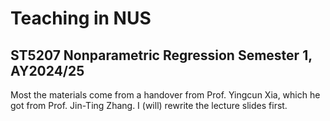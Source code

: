 # Teaching in NUS
## ST5207 Nonparametric Regression Semester 1, AY2024/25
Most the materials come from a handover from Prof. Yingcun Xia, which he got from Prof. Jin-Ting Zhang. 
I (will) rewrite the lecture slides first. 
